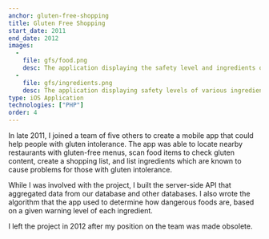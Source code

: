 ```yaml
---
anchor: gluten-free-shopping
title: Gluten Free Shopping
start_date: 2011
end_date: 2012
images:
  -
    file: gfs/food.png
    desc: The application displaying the safety level and ingredients of a food item.
  -
    file: gfs/ingredients.png
    desc: The application displaying safety levels of various ingredients.
type: iOS Application
technologies: ["PHP"]
order: 4
---
```

In late 2011, I joined a team of five others to create a mobile app that could
help people with gluten intolerance. The app was able to locate nearby
restaurants with gluten-free menus, scan food items to check gluten content,
create a shopping list, and list ingredients which are known to cause problems
for those with gluten intolerance.

While I was involved with the project, I built the server-side API that
aggregated data from our database and other databases. I also wrote the
algorithm that the app used to determine how dangerous foods are, based on
a given warning level of each ingredient.

I left the project in 2012 after my position on the team was made obsolete.
